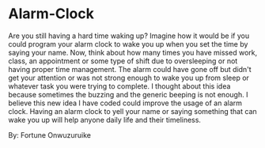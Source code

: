 # Alarm-Clock
Are you still having a hard time waking up? Imagine how it would be if you could program your alarm clock to wake you up when you set the time by saying your name. Now, think about how many times you have missed work, class, an appointment or some type of shift due to oversleeping or not having proper time management. The alarm could have gone off but didn't get your attention or was not strong enough to wake you up from sleep or whatever task you were trying to complete. I thought about this idea because sometimes the buzzing and the generic beeping is not enough. I believe this new idea I have coded could improve the usage of an alarm clock. Having an alarm clock to yell your name or saying something that can wake you up will help anyone daily life and their timeliness.

By: Fortune Onwuzuruike 
